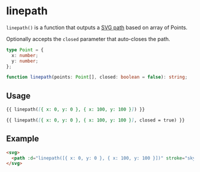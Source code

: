 # linepath

`linepath()` is a function that outputs a [SVG path](https://developer.mozilla.org/en-US/docs/Web/SVG/Tutorial/Paths) based on array of Points.

Optionally accepts the `closed` parameter that auto-closes the path.

```ts
type Point = {
  x: number;
  y: number;
};

function linepath(points: Point[], closed: boolean = false): string;
```

## Usage

```md
{{ linepath([{ x: 0, y: 0 }, { x: 100, y: 100 }]) }}
```

```md
{{ linepath([{ x: 0, y: 0 }, { x: 100, y: 100 }], closed = true) }}
```

## Example

```md
<svg>
  <path :d="linepath([{ x: 0, y: 0 }, { x: 100, y: 100 }])" stroke="skyblue" stroke-width="2" />
</svg>
```
